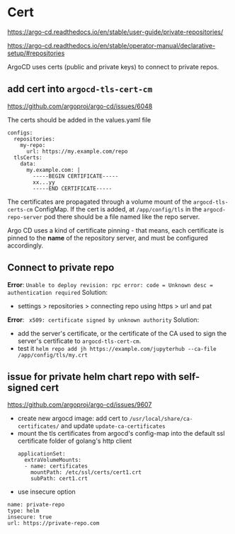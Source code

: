 # Cert
https://argo-cd.readthedocs.io/en/stable/user-guide/private-repositories/

https://argo-cd.readthedocs.io/en/stable/operator-manual/declarative-setup/#repositories

ArgoCD uses certs (public and private keys) to connect to private repos.

## add cert into `argocd-tls-cert-cm`
https://github.com/argoproj/argo-cd/issues/6048

The certs should be added in the values.yaml file
```
configs:
  repositories:
    my-repo:
      url: https://my.example.com/repo
  tlsCerts:
    data:
      my.example.com: |
        -----BEGIN CERTIFICATE-----
        xx...yy
        -----END CERTIFICATE-----
```
The certificates are propagated through a volume mount of the `argocd-tls-certs-cm` ConfigMap.
If the cert is added, at `/app/config/tls` in the `argocd-repo-server` pod there should be a file named like the repo server.

Argo CD uses a kind of certificate pinning - that means, each certificate is pinned to the **name** of the repository server, and must be configured accordingly.

## Connect to private repo
**Error**: `Unable to deploy revision: rpc error: code = Unknown desc = authentication required`
Solution:
- settings > repositories > connecting repo using https > url and pat

**Error**: ` x509: certificate signed by unknown authority`
Solution:
- add the server's certificate, or the certificate of the CA used to sign the server's certificate to `argocd-tls-cert-cm`.
- test it `helm repo add jh https://example.com/jupyterhub --ca-file /app/config/tls/my.crt`

## issue for private helm chart repo with self-signed cert
https://github.com/argoproj/argo-cd/issues/9607
- create new argocd image: add cert to `/usr/local/share/ca-certificates/` and update `update-ca-certificates`
- mount the tls certificates from argocd's config-map into the default ssl certificate folder of golang's http client
  ```
  applicationSet:
    extraVolumeMounts:
    - name: certificates
      mountPath: /etc/ssl/certs/cert1.crt
      subPath: cert1.crt
  ```
 - use insecure option
  ```
  name: private-repo
  type: helm
  insecure: true
  url: https://private-repo.com
  ```
